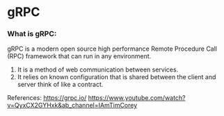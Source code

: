 # gRPC
### What is gRPC:
gRPC is a modern open source high performance Remote Procedure Call (RPC) framework that can run in any environment. 
1. It is a method of web communication between services. 
2. It relies on known configuration that is shared between the client and server think of like a contract. 

References:
https://grpc.io/
https://www.youtube.com/watch?v=QyxCX2GYHxk&ab_channel=IAmTimCorey
